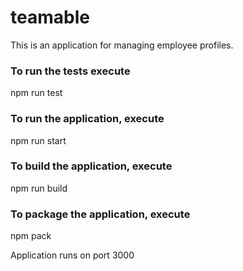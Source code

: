# teamable

This is an application for managing employee profiles.

### To run the tests execute

npm run test

### To run the application, execute

npm run start

### To build the application, execute

npm run build

### To package the application, execute

npm pack

Application runs on port 3000
